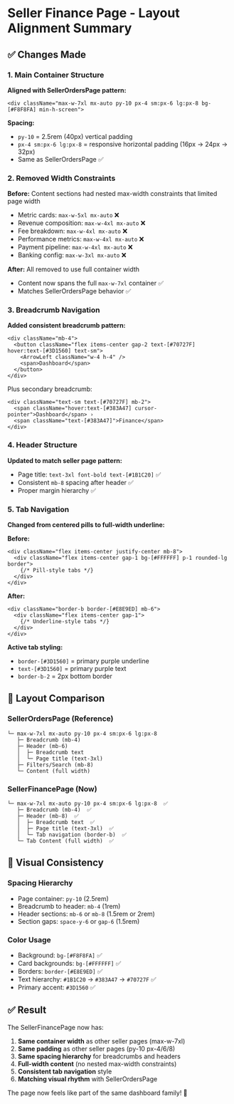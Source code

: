# Seller Finance Page - Layout Alignment Summary

## ✅ Changes Made

### 1. Main Container Structure
**Aligned with SellerOrdersPage pattern:**
```tsx
<div className="max-w-7xl mx-auto py-10 px-4 sm:px-6 lg:px-8 bg-[#F8F8FA] min-h-screen">
```

**Spacing:**
- `py-10` = 2.5rem (40px) vertical padding
- `px-4 sm:px-6 lg:px-8` = responsive horizontal padding (16px → 24px → 32px)
- Same as SellerOrdersPage ✅

### 2. Removed Width Constraints
**Before:** Content sections had nested max-width constraints that limited page width
- Metric cards: `max-w-5xl mx-auto` ❌
- Revenue composition: `max-w-4xl mx-auto` ❌
- Fee breakdown: `max-w-4xl mx-auto` ❌
- Performance metrics: `max-w-4xl mx-auto` ❌
- Payment pipeline: `max-w-4xl mx-auto` ❌
- Banking config: `max-w-3xl mx-auto` ❌

**After:** All removed to use full container width
- Content now spans the full `max-w-7xl` container ✅
- Matches SellerOrdersPage behavior ✅

### 3. Breadcrumb Navigation
**Added consistent breadcrumb pattern:**
```tsx
<div className="mb-4">
  <button className="flex items-center gap-2 text-[#70727F] hover:text-[#3D1560] text-sm">
    <ArrowLeft className="w-4 h-4" />
    <span>Dashboard</span>
  </button>
</div>
```

Plus secondary breadcrumb:
```tsx
<div className="text-sm text-[#70727F] mb-2">
  <span className="hover:text-[#383A47] cursor-pointer">Dashboard</span> › 
  <span className="text-[#383A47]">Finance</span>
</div>
```

### 4. Header Structure
**Updated to match seller page pattern:**
- Page title: `text-3xl font-bold text-[#1B1C20]` ✅
- Consistent `mb-8` spacing after header ✅
- Proper margin hierarchy ✅

### 5. Tab Navigation
**Changed from centered pills to full-width underline:**

**Before:**
```tsx
<div className="flex items-center justify-center mb-8">
  <div className="flex items-center gap-1 bg-[#FFFFFF] p-1 rounded-lg border">
    {/* Pill-style tabs */}
  </div>
</div>
```

**After:**
```tsx
<div className="border-b border-[#E8E9ED] mb-6">
  <div className="flex items-center gap-1">
    {/* Underline-style tabs */}
  </div>
</div>
```

**Active tab styling:**
- `border-[#3D1560]` = primary purple underline
- `text-[#3D1560]` = primary purple text
- `border-b-2` = 2px bottom border

## 📐 Layout Comparison

### SellerOrdersPage (Reference)
```
└─ max-w-7xl mx-auto py-10 px-4 sm:px-6 lg:px-8
   ├─ Breadcrumb (mb-4)
   ├─ Header (mb-6)
   │  ├─ Breadcrumb text
   │  └─ Page title (text-3xl)
   ├─ Filters/Search (mb-8)
   └─ Content (full width)
```

### SellerFinancePage (Now)
```
└─ max-w-7xl mx-auto py-10 px-4 sm:px-6 lg:px-8  ✅
   ├─ Breadcrumb (mb-4)  ✅
   ├─ Header (mb-8)  ✅
   │  ├─ Breadcrumb text  ✅
   │  ├─ Page title (text-3xl)  ✅
   │  └─ Tab navigation (border-b)  ✅
   └─ Tab Content (full width)  ✅
```

## 🎨 Visual Consistency

### Spacing Hierarchy
- Page container: `py-10` (2.5rem)
- Breadcrumb to header: `mb-4` (1rem)
- Header sections: `mb-6` or `mb-8` (1.5rem or 2rem)
- Section gaps: `space-y-6` or `gap-6` (1.5rem)

### Color Usage
- Background: `bg-[#F8F8FA]` ✅
- Card backgrounds: `bg-[#FFFFFF]` ✅
- Borders: `border-[#E8E9ED]` ✅
- Text hierarchy: `#1B1C20` → `#383A47` → `#70727F` ✅
- Primary accent: `#3D1560` ✅

## ✅ Result

The SellerFinancePage now has:
1. **Same container width** as other seller pages (max-w-7xl)
2. **Same padding** as other seller pages (py-10 px-4/6/8)
3. **Same spacing hierarchy** for breadcrumbs and headers
4. **Full-width content** (no nested max-width constraints)
5. **Consistent tab navigation** style
6. **Matching visual rhythm** with SellerOrdersPage

The page now feels like part of the same dashboard family! 🎉

